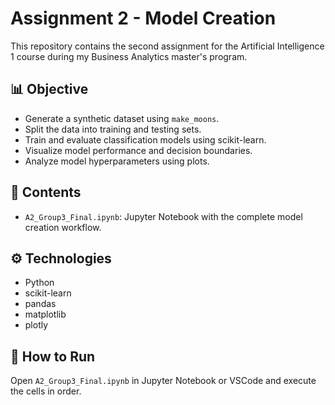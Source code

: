 # Assignment 2 - Model Creation

This repository contains the second assignment for the Artificial Intelligence 1 course during my Business Analytics master's program.

## 📊 Objective

- Generate a synthetic dataset using `make_moons`.
- Split the data into training and testing sets.
- Train and evaluate classification models using scikit-learn.
- Visualize model performance and decision boundaries.
- Analyze model hyperparameters using plots.

## 📁 Contents

- `A2_Group3_Final.ipynb`: Jupyter Notebook with the complete model creation workflow.

## ⚙️ Technologies

- Python
- scikit-learn
- pandas
- matplotlib
- plotly

## 🚀 How to Run

Open `A2_Group3_Final.ipynb` in Jupyter Notebook or VSCode and execute the cells in order.
